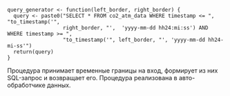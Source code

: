 ```
query_generator <- function(left_border, right_border) {
  query <- paste0("SELECT * FROM co2_atm_data WHERE timestamp <= ", "to_timestamp('",
                  right_border, "',  'yyyy-mm-dd hh24:mi:ss') AND WHERE timestamp >= ",
                  "to_timestamp('", left_border, "', 'yyyy-mm-dd hh24-mi-ss'")
  return(query)
}
```
Процедура принимает временные границы на вход, формирует из них SQL-запрос и возвращает его.
Процедура реализована в авто-обработчике данных.